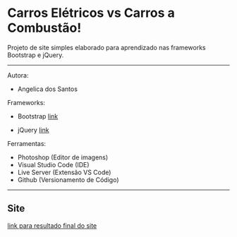 # Carros Elétricos vs Carros a Combustão! #


Projeto de site simples elaborado para aprendizado nas frameworks Bootstrap e jQuery.

------------ 

Autora:
- Angelica dos Santos

Frameworks:
- Bootstrap
  [link](https://getbootstrap.com)

- jQuery
  [link](https://jquery.com)

Ferramentas:
- Photoshop (Editor de imagens)
- Visual Studio Code (IDE)
- Live Server (Extensão VS Code)
- Github (Versionamento de Código)

------------ 

## Site ##

[link para resultado final do site](https://angelcomp.github.io/gas-vs-eletric/)
